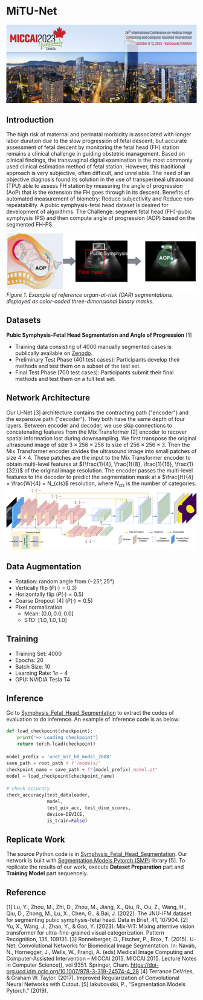 # MiTU-Net
![MICCAI 2023](img/miccai2023.png)

## Introduction
The high risk of maternal and perinatal morbidity is associated with longer labor duration due to the slow progression of fetal descent, but accurate assessment of fetal descent by monitoring the fetal head (FH) station remains a clinical challenge in guiding obstetric management. Based on clinical findings, the transvaginal digital examination is the most commonly used clinical estimation method of fetal station. However, this traditional approach is very subjective, often difficult, and unreliable. The need of an objective diagnosis found its solution in the use of transperineal ultrasound (TPU) able to assess FH station by measuring the angle of progression (AoP) that is the extension the FH goes through in its descent. Benefits of automated measurement of biometry: Reduce subjectivity and Reduce non-repeatability. A pubic symphysis-fetal head dataset is desired for development of algorithms. The Challenge: segment fetal head (FH)-pubic symphysis (PS) and then compute angle of progression (AOP) based on the segmented FH-PS.

![Example of reference organ-at-risk (OAR) segmentations](img/examples.png)
_Figure 1. Example of reference organ-at-risk (OAR) segmentations, displayed as color-coded three-dimensional binary masks._

## Datasets
**Pubic Symphysis-Fetal Head Segmentation and Angle of Progression** [1]
* Training data consisting of 4000 manually segmented cases is publically available on [Zenodo](https://zenodo.org/record/7851339).
* Preliminary Test Phase (401 test cases): Participants develop their methods and test them on a subset of the test set. 
* Final Test Phase (700 test cases): Participants submit their final methods and test them on a full test set. 

## Network Architecture
Our U-Net [3] architecture contains the contracting path ("encoder") and the expansive path ("decoder"). They both have the same depth of four layers. Between encoder and decoder, we use skip connections to concatenating features from the Mix Transformer [2] encoder to recover spatial information lost during downsampling. We first transpose the original ultrasound image of size $3 × 256 × 256$ to size of $256 × 256 × 3$. Then the Mix Transformer encoder divides the ultrasound image into small patches of size 4 × 4. These patches are the input to the Mix Transformer encoder to obtain multi-level features at ${\frac{1}{4}, \frac{1}{8}, \frac{1}{16}, \frac{1}{32}}$ of the original image resolution. The encoder passes the multi-level features to the decoder to predict the segmentation mask at a $\frac{H}{4} × \frac{W}{4} × N_{cls}$ resolution, where $N_{cls}$ is the number of categories.
![Network architecture](img/MiTU-Net.png)

## Data Augmentation
* Rotation: random angle from $(−25°, 25°)$
* Vertically flip ($P(⋅) = 0.3$)
* Horizontally flip ($P(⋅) = 0.5$)
* Coarse Dropout [4] ($P(⋅) = 0.5$)
* Pixel normalization 
    * Mean: $[0.0, 0.0, 0.0]$
    * STD: $[1.0, 1.0, 1.0]$

## Training 
* Training Set: $4000$
* Epochs: $20$
* Batch Size: $10$
* Learning Rate: $1e-4$ 
* GPU: NVIDIA Tesla T4 

## Inference
Go to [Symphysis_Fetal_Head_Segmentation](Symphysis_Fetal_Head_Segmentation.ipynb) to extract the codes of evaluation to do inference. An example of inference code is as below:
```python
def load_checkpoint(checkpoint):
    print("=> Loading checkpoint")
    return torch.load(checkpoint)
  
model_prefix = 'unet_mit_b0_model_2808'
save_path = root_path + f'/models/'
checkpoint_name = save_path + f"{model_prefix}_model.pt"
model = load_checkpoint(checkpoint_name)

# check accuracy
check_accuracy(test_dataloader,
               model,
               test_pix_acc, test_dice_scores,
               device=DEVICE,
               is_train=False)
```

## Replicate Work
The source Python code is in [Symphysis_Fetal_Head_Segmentation](Symphysis_Fetal_Head_Segmentation.ipynb). Our network is built with [Segmentation Models Pytorch (SMP)](https://github.com/qubvel/segmentation_models.pytorch) library [5]. To replicate the results of our work, execute **Dataset Preparation** part and **Training Model** part sequencely.

## Reference
<a id="1">[1]</a> Lu, Y., Zhou, M., Zhi, D., Zhou, M., Jiang, X., Qiu, R., Ou, Z., Wang, H., Qiu, D., Zhong, M., Lu, X., Chen, G., & Bai, J. (2022). The JNU-IFM dataset for segmenting pubic symphysis-fetal head. Data in Brief, 41, 107904.
<a id="2">[2]</a> Yu, X., Wang, J., Zhao, Y., & Gao, Y. (2023). Mix-ViT: Mixing attentive vision transformer for ultra-fine-grained visual categorization. Pattern Recognition, 135, 109131.
<a id="3">[3]</a> Ronneberger, O., Fischer, P., Brox, T. (2015). U-Net: Convolutional Networks for Biomedical Image Segmentation. In: Navab, N., Hornegger, J., Wells, W., Frangi, A. (eds) Medical Image Computing and Computer-Assisted Intervention – MICCAI 2015. MICCAI 2015. Lecture Notes in Computer Science(), vol 9351. Springer, Cham. https://doi-org.ucd.idm.oclc.org/10.1007/978-3-319-24574-4_28
<a id="4">[4]</a> Terrance DeVries, & Graham W. Taylor. (2017). Improved Regularization of Convolutional Neural Networks with Cutout.
<a id="5">[5]</a> Iakubovskii, P., "Segmentation Models Pytorch." (2019).